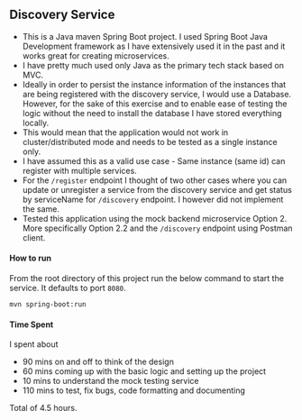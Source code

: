 ## Discovery Service ##

* This is a Java maven Spring Boot project. I used Spring Boot Java Development framework as I have extensively used it in the past and it works great for creating microservices.
* I have pretty much used only Java as the primary tech stack based on MVC.
* Ideally in order to persist the instance information of the instances that are being registered with the discovery service, I would use a Database. However, for the sake of this exercise and to enable ease of testing the logic without the need to install the database I have stored everything locally. 
* This would mean that the application would not work in cluster/distributed mode and needs to be tested as a single instance only.
* I have assumed this as a valid use case - Same instance (same id) can register with multiple services.
* For the `/register` endpoint I thought of two other cases where you can update or unregister a service from the discovery service and get status by serviceName for `/discovery` endpoint. I however did not implement the same.
* Tested this application using the mock backend microservice Option 2. More specifically Option 2.2 and the `/discovery` endpoint using Postman client.


#### How to run ####

From the root directory of this project run the below command to start the service. It defaults to port `8080`.

```
mvn spring-boot:run
``` 

#### Time Spent ####
I spent about

* 90 mins on and off to think of the design
* 60 mins coming up with the basic logic and setting up the project
* 10 mins to understand the mock testing service
* 110 mins to test, fix bugs, code formatting and documenting  

Total of 4.5 hours.

 







   